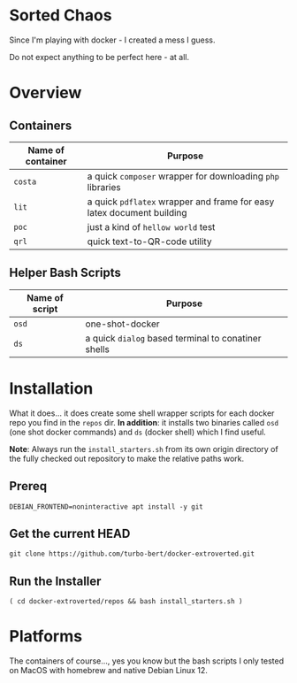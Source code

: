 # Sorted Chaos

Since I'm playing with docker - I created a mess I guess.

Do not expect anything to be perfect here - at all.

# Overview

## Containers

| Name of container | Purpose                                                          |
| ----------------- | ---------------------------------------------------------------- |
| `costa`           | a quick `composer` wrapper for downloading `php` libraries |
| `lit`             | a quick `pdflatex` wrapper and frame for easy latex document building |
| `poc`             | just a kind of `hellow world` test |
| `qrl`             | quick text-to-QR-code utility |

## Helper Bash Scripts

| Name of script | Purpose                                                          |
| ----------------- | ---------------------------------------------------------------- |
| `osd`               | one-shot-docker |
| `ds`               | a quick `dialog` based terminal to conatiner shells |

# Installation

What it does... it does create some shell wrapper scripts for each docker repo you find in the `repos` dir. __In addition__: it installs two binaries called `osd` (one shot docker commands) and `ds` (docker shell) which I find useful.

__Note__: Always run the `install_starters.sh` from its own origin directory of the fully checked out repository to make the relative paths work.

## Prereq

    DEBIAN_FRONTEND=noninteractive apt install -y git

## Get the current HEAD

    git clone https://github.com/turbo-bert/docker-extroverted.git

## Run the Installer

    ( cd docker-extroverted/repos && bash install_starters.sh )

# Platforms

The containers of course..., yes you know but the bash scripts I only tested on MacOS with homebrew and native Debian Linux 12.
